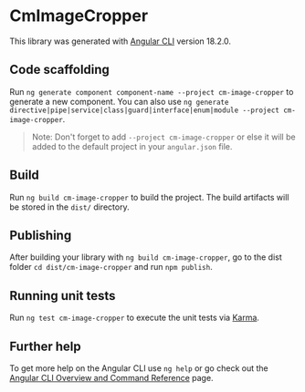 # CmImageCropper

This library was generated with [Angular CLI](https://github.com/angular/angular-cli) version 18.2.0.

## Code scaffolding

Run `ng generate component component-name --project cm-image-cropper` to generate a new component. You can also use `ng generate directive|pipe|service|class|guard|interface|enum|module --project cm-image-cropper`.
> Note: Don't forget to add `--project cm-image-cropper` or else it will be added to the default project in your `angular.json` file. 

## Build

Run `ng build cm-image-cropper` to build the project. The build artifacts will be stored in the `dist/` directory.

## Publishing

After building your library with `ng build cm-image-cropper`, go to the dist folder `cd dist/cm-image-cropper` and run `npm publish`.

## Running unit tests

Run `ng test cm-image-cropper` to execute the unit tests via [Karma](https://karma-runner.github.io).

## Further help

To get more help on the Angular CLI use `ng help` or go check out the [Angular CLI Overview and Command Reference](https://angular.dev/tools/cli) page.
